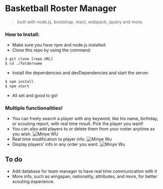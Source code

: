 **Basketball Roster Manager**
=
>built with node.js, bootstrap, react, webpack, jquery and more.

### How to Install:
 - Make sure you have npm and node.js installed.
 - Clone this repo by using the command:

```sh
$ git clone [repo URL]
$ cd ./foldername
```
 - Install the dependencies and devDependencies and start the server.
```sh
$ npm install
$ npm start
```
 - All set and good to go!

### Multiple functionalities! 
 - You can freely search a player with any keyword, like his name, birthday, or scouting report, with real time result. Pick the player you want!
 - You can also add players to or delete them from your roster anytime as you wish.
 ![Minye WU](https://github.com/MinyeGit/BBallRosterManager/blob/master/src/search%20and%20add.gif)
 - Real time modification to player info. 
 ![Minye Wu](https://github.com/MinyeGit/BBallRosterManager/blob/master/src/modification.gif)
 - Display players' info in any order you want. 
 ![Minye Wu](https://github.com/MinyeGit/BBallRosterManager/blob/master/src/sorting.gif)

## To do
 - Add database for team manager to have real time communication with it
 - More info, such as wingspan, nationality, attributes, and more, for better scouting experience. 
